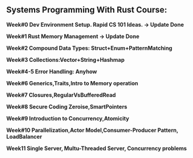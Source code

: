 ## Systems Programming With Rust Course:

**Week#0 Dev Environment Setup. Rapid CS 101 Ideas. -> Update Done**

**Week#1 Rust Memory Management -> Update Done**

**Week#2 Compound Data Types: Struct+Enum+PatternMatching**

**Week#3 Collections:Vector+String+Hashmap**

**Week#4-5 Error Handling: Anyhow**

**Week#6 Generics,Traits,Intro to Memory operation**

**Week#7 Closures,RegularVsBufferedRead**

**Week#8 Secure Coding Zeroise,SmartPointers**

**Week#9 Introduction to Concurrency,Atomicity**

**Week#10 Parallelization,Actor Model,Consumer-Producer Pattern, LoadBalancer**

**Week11 Single Server, Multu-Threaded Server, Concurrency problems**

